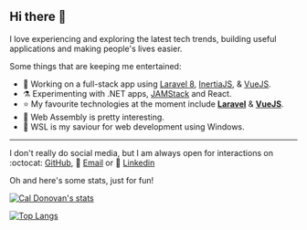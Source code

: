 ## Hi there 👋

I love experiencing and exploring the latest tech trends, building useful applications and making people's lives easier.

Some things that are keeping me entertained:

- 🚀 Working on a full-stack app using [Laravel 8](https://laravel.com/), [InertiaJS](https://inertiajs.com/), & [VueJS](https://vuejs.org/).
- ⚗ Experimenting with .NET apps, [JAMStack](https://jamstack.org/) and React.
- ⭐ My favourite technologies at the moment include **[Laravel](https://laravel.com/)** & **[VueJS](https://vuejs.org/)**.
- 👀 Web Assembly is pretty interesting.
- 🙏 WSL is my saviour for web development using Windows.

<hr>

I don't really do social media, but I am always open for interactions on :octocat: [GitHub](https://github.com/caldonovan), 📨 [Email](mailto:caldonovan@outlook.com) or 💼 [Linkedin](https://www.linkedin.com/in/callum-donovan-334444122/)

Oh and here's some stats, just for fun!

[![Cal Donovan's stats](https://github-readme-stats.vercel.app/api?username=caldonovan&hide_rank=true&theme=onedark&show_icons=true&hide=["contribs","prs","issues"])](https://github.com/anuraghazra/github-readme-stats)

[![Top Langs](https://github-readme-stats.vercel.app/api/top-langs/?username=caldonovan&theme=onedark&layout=compact)](https://github.com/anuraghazra/github-readme-stats)
